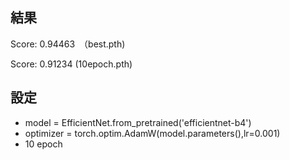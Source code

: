 ## 結果
Score: 0.94463　（best.pth)

Score: 0.91234 (10epoch.pth)

## 設定
  - model = EfficientNet.from_pretrained('efficientnet-b4')
  - optimizer = torch.optim.AdamW(model.parameters(),lr=0.001)
  - 10 epoch
